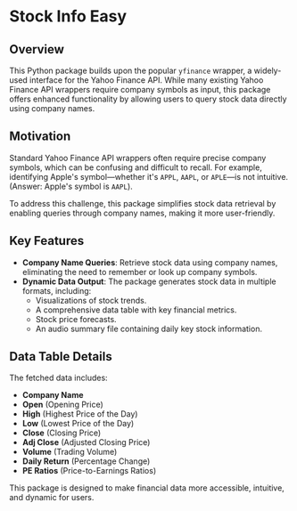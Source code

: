# Stock Info Easy

## Overview

This Python package builds upon the popular `yfinance` wrapper, a widely-used interface for the Yahoo Finance API. While many existing Yahoo Finance API wrappers require company symbols as input, this package offers enhanced functionality by allowing users to query stock data directly using company names.

## Motivation

Standard Yahoo Finance API wrappers often require precise company symbols, which can be confusing and difficult to recall. For example, identifying Apple's symbol—whether it's `APPL`, `AAPL`, or `APLE`—is not intuitive. (Answer: Apple's symbol is `AAPL`).

To address this challenge, this package simplifies stock data retrieval by enabling queries through company names, making it more user-friendly.

## Key Features

- **Company Name Queries**: Retrieve stock data using company names, eliminating the need to remember or look up company symbols.
- **Dynamic Data Output**: The package generates stock data in multiple formats, including:
  - Visualizations of stock trends.
  - A comprehensive data table with key financial metrics.
  - Stock price forecasts.
  - An audio summary file containing daily key stock information.

## Data Table Details

The fetched data includes:

- **Company Name**
- **Open** (Opening Price)
- **High** (Highest Price of the Day)
- **Low** (Lowest Price of the Day)
- **Close** (Closing Price)
- **Adj Close** (Adjusted Closing Price)
- **Volume** (Trading Volume)
- **Daily Return** (Percentage Change)
- **PE Ratios** (Price-to-Earnings Ratios)

This package is designed to make financial data more accessible, intuitive, and dynamic for users.
